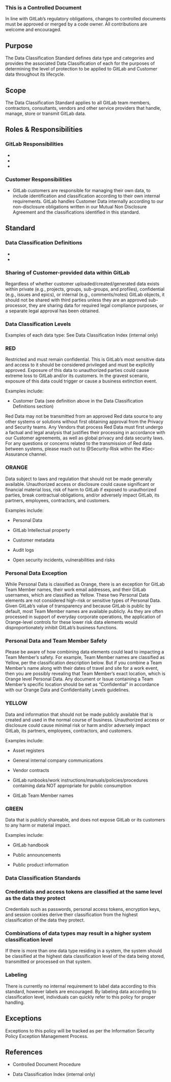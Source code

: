 <!-- Unsupported block type: image -->

### This is a Controlled Document

In line with GitLab’s regulatory obligations, changes to  controlled documents must be approved or merged by a code owner. All contributions are welcome and encouraged.

## Purpose

The Data Classification Standard defines data type and categories and provides the associated Data Classification of each for the purposes of determining the level of protection to be applied to GitLab and Customer data throughout its lifecycle.

## Scope

The Data Classification Standard applies to all GitLab team members, contractors, consultants, vendors and other service providers that handle, manage, store or transmit GitLab data.

## Roles & Responsibilities

<!-- Unsupported block type: table -->

### GitLab Responsibilities

- 

- 

- 

### Customer Responsibilities

- GitLab customers are responsible for managing their own data, to include identification and classification according to their own internal requirements. GitLab handles Customer Data internally according to our non-disclosure obligations written in our Mutual Non Disclosure Agreement and the classifications identified in this standard.

## Standard

### Data Classification Definitions

- 

- 

### Sharing of Customer-provided data within GitLab

Regardless of whether customer uploaded/created/generated data exists within private (e.g., projects, groups, sub-groups, and profiles), confidential (e.g., issues and epics), or internal (e.g., comments/notes) GitLab objects, it should not be shared with third parties unless they are an approved sub-processor, they are sharing data for required legal compliance purposes, or a separate legal approval has been obtained.

### Data Classification Levels

Examples of each data type: See Data Classification Index (internal only)

### RED

Restricted and must remain confidential. This is GitLab’s most sensitive data and access to it should be considered privileged and must be explicitly approved. Exposure of this data to unauthorized parties could cause extreme loss to GitLab and/or its customers. In the gravest scenario, exposure of this data could trigger or cause a business extinction event.

Examples include:

- Customer Data (see definition above in the Data Classification Definitions section)

Red Data may not be transmitted from an approved Red data source to any other systems or solutions without first obtaining approval from the Privacy and Security teams. Any Vendors that process Red Data must first undergo a factual and legal analysis that justifies their processing in accordance with our Customer agreements, as well as global privacy and data security laws. For any questions or concerns related to the transmission of Red data between systems, please reach out to @Security-Risk within the #Sec-Assurance channel.

### ORANGE

Data subject to laws and regulation that should not be made generally available. Unauthorized access or disclosure could cause significant or financial material loss, risk of harm to GitLab if exposed to unauthorized parties, break contractual obligations, and/or adversely impact GitLab, its partners, employees, contractors, and customers.

Examples include:

- Personal Data 

- GitLab Intellectual property

- Customer metadata

- Audit logs

- Open security incidents, vulnerabilities and risks

### Personal Data Exception

While Personal Data is classified as Orange, there is an exception for GitLab Team Member names, their work email addresses, and their GitLab usernames, which are classified as Yellow. These two Personal Data elements are not considered high-risk or sensitive types of Personal Data. Given GitLab’s value of transparency and because GitLab is public by default, most Team Member names are available publicly. As they are often processed in support of everyday corporate operations, the application of Orange-level controls for these lower risk data elements would disproportionately inhibit GitLab’s business functions.

### Personal Data and Team Member Safety

Please be aware of how combining data elements could lead to impacting a Team Member’s safety. For example, Team Member names are classified as Yellow, per the classification description below. But if you combine a Team Member’s name along with their dates of travel and site for a work event, then you are possibly revealing that Team Member’s exact location, which is Orange level Personal Data. Any document or Issue containing a Team Member’s specific location should be set as “Confidential” in accordance with our Orange Data and Confidentiality Levels guidelines.

### YELLOW

Data and information that should not be made publicly available that is created and used in the normal course of business. Unauthorized access or disclosure could cause minimal risk or harm and/or adversely impact GitLab, its partners, employees, contractors, and customers.

Examples include:

- Asset registers

- General internal company communications

- Vendor contracts

- GitLab runbooks/work instructions/manuals/policies/procedures containing data NOT appropriate for public consumption

- GitLab Team Member names

### GREEN

Data that is publicly shareable, and does not expose GitLab or its customers to any harm or material impact.

Examples include:

- GitLab handbook 

- Public announcements

- Public product information

### Data Classification Standards

### Credentials and access tokens are classified at the same level as the data they protect

Credentials such as passwords, personal access tokens, encryption keys, and session cookies derive their classification from the highest classification of the data they protect.

### Combinations of data types may result in a higher system classification level

If there is more than one data type residing in a system, the system should be classified at the highest data classification level of the data being stored, transmitted or processed on that system.

### Labeling

There is currently no internal requirement to label data according to this standard, however labels are encouraged. By labeling data according to classification level, individuals can quickly refer to this policy for proper handling.

## Exceptions

Exceptions to this policy will be tracked as per the Information Security Policy Exception Management Process.

## References

- Controlled Document Procedure

- Data Classification Index (internal only)
